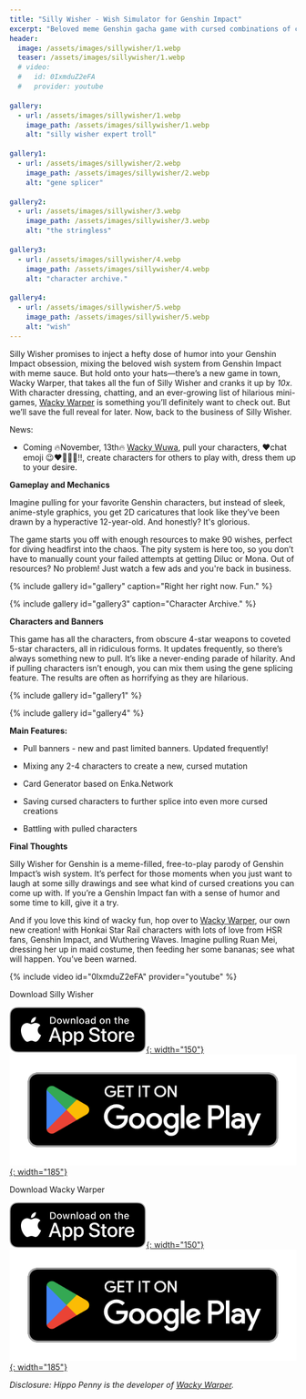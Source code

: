 ```yaml
---
title: "Silly Wisher - Wish Simulator for Genshin Impact"
excerpt: "Beloved meme Genshin gacha game with cursed combinations of characters."
header:
  image: /assets/images/sillywisher/1.webp
  teaser: /assets/images/sillywisher/1.webp
  # video:
  #   id: 0IxmduZ2eFA
  #   provider: youtube

gallery:
  - url: /assets/images/sillywisher/1.webp
    image_path: /assets/images/sillywisher/1.webp
    alt: "silly wisher expert troll"

gallery1:
  - url: /assets/images/sillywisher/2.webp
    image_path: /assets/images/sillywisher/2.webp
    alt: "gene splicer"

gallery2:
  - url: /assets/images/sillywisher/3.webp
    image_path: /assets/images/sillywisher/3.webp
    alt: "the stringless"

gallery3:
  - url: /assets/images/sillywisher/4.webp
    image_path: /assets/images/sillywisher/4.webp
    alt: "character archive."

gallery4:
  - url: /assets/images/sillywisher/5.webp
    image_path: /assets/images/sillywisher/5.webp
    alt: "wish"
---
```


Silly Wisher promises to inject a hefty dose of humor into your Genshin Impact obsession, mixing the beloved wish system from Genshin Impact with meme sauce. But hold onto your hats—there’s a new game in town, Wacky Warper, that takes all the fun of Silly Wisher and cranks it up by *10x*. With character dressing, chatting, and an ever-growing list of hilarious mini-games, [Wacky Warper](/wackywarper) is something you’ll definitely want to check out. But we’ll save the full reveal for later. Now, back to the business of Silly Wisher.

News: 

- Coming 🔥November, 13th🔥 [Wacky Wuwa](/wackywuwa), pull your characters, ❤️chat emoji 😉❤️🌹😎😂!!, create characters for others to play with, dress them up to your desire.



**Gameplay and Mechanics**

Imagine pulling for your favorite Genshin characters, but instead of sleek, anime-style graphics, you get 2D caricatures that look like they’ve been drawn by a hyperactive 12-year-old. And honestly? It's glorious.

The game starts you off with enough resources to make 90 wishes, perfect for diving headfirst into the chaos. The pity system is here too, so you don’t have to manually count your failed attempts at getting Diluc or Mona. Out of resources? No problem! Just watch a few ads and you're back in business.


{% include gallery id="gallery" caption="Right her right now. Fun." %}

{% include gallery id="gallery3" caption="Character Archive." %}

**Characters and Banners**

This game has all the characters, from obscure 4-star weapons to coveted 5-star characters, all in ridiculous forms. It updates frequently, so there’s always something new to pull. It’s like a never-ending parade of hilarity. And if pulling characters isn’t enough, you can mix them using the gene splicing feature. The results are often as horrifying as they are hilarious.

{% include gallery id="gallery1" %}

{% include gallery id="gallery4" %}

**Main Features:**

- Pull banners - new and past limited banners. Updated frequently!

- Mixing any 2-4 characters to create a new, cursed mutation

- Card Generator based on Enka.Network

- Saving cursed characters to further splice into even more cursed creations

- Battling with pulled characters


**Final Thoughts**

Silly Wisher for Genshin is a meme-filled, free-to-play parody of Genshin Impact’s wish system. It’s perfect for those moments when you just want to laugh at some silly drawings and see what kind of cursed creations you can come up with. If you’re a Genshin Impact fan with a sense of humor and some time to kill, give it a try.

And if you love this kind of wacky fun, hop over to [Wacky Warper](/wackywarper), our own new creation! with Honkai Star Rail characters with lots of love from HSR fans, Genshin Impact, and Wuthering Waves. Imagine pulling Ruan Mei, dressing her up in maid costume, then feeding her some bananas; see what will happen. You’ve been warned.

{% include video id="0IxmduZ2eFA" provider="youtube" %}

Download  Silly Wisher

[![AppStore](/assets/images/appstore-badge-black.svg){: width="150"}](https://apps.apple.com/us/app/silly-wisher/id6444465724) 
[![PlayStore](/assets/images/google-play-badge.png){: width="185"}](https://play.google.com/store/apps/details?id=com.sketchi.sillywisher)

Download Wacky Warper

[![AppStore](/assets/images/appstore-badge-black.svg){: width="150"}](https://apps.apple.com/us/app/wacky-warper/id6502666713) 
[![PlayStore](/assets/images/google-play-badge.png){: width="185"}](https://play.google.com/store/apps/details?id=com.hippopenny.offrail)

*Disclosure: Hippo Penny is the developer of [Wacky Warper](/wackywarper).*

